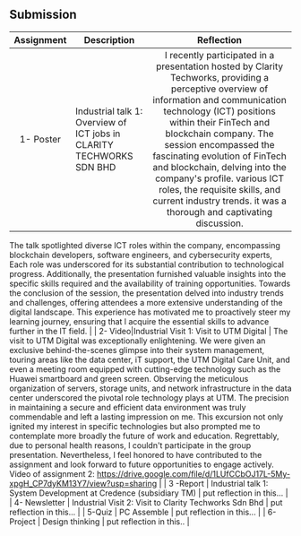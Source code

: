 ## Submission
| Assignment | Description  | Reflection |
| :-----: |  ------ | :-----: | 
| 1- Poster | Industrial talk 1: Overview of ICT jobs in CLARITY TECHWORKS SDN BHD | I recently participated in a presentation hosted by Clarity Techworks, providing a perceptive overview of information and communication technology (ICT) positions within their FinTech and blockchain company. The session encompassed the fascinating evolution of FinTech and blockchain, delving into the company's profile. various lCT roles, the requisite skills, and current industry trends. it was a thorough and captivating discussion.
The talk spotlighted diverse lCT roles within the company, encompassing blockchain developers, software engineers, and cybersecurity experts, Each role was underscored for its substantial contribution to technological progress. Additionally, the presentation furnished valuable insights into the specific skills required and the availability of training opportunities.
Towards the conclusion of the session, the presentation delved into industry trends and challenges, offering attendees a more extensive understanding of the digital landscape. This experience has motivated me to proactively steer my learning journey, ensuring that l acquire the essential skills to advance further in the lT field. | 
| 2- Video|Industrial Visit 1: Visit to UTM Digital |  The visit to UTM Digital was exceptionally enlightening. We were given an exclusive behind-the-scenes glimpse into their system management, touring areas like the data center, iT support, the UTM Digital Care Unit, and even a meeting room equipped with cutting-edge technology such as the Huawei smartboard and green screen. Observing the meticulous organization of servers, storage units, and network infrastructure in the data center underscored the pivotal role technology plays at UTM. The precision in maintaining a secure and efficient data environment was truly commendable and left a lasting impression on me. This excursion not only ignited my interest in specific technologies but also prompted me to contemplate more broadly the future of work and education.
Regrettably, due to personal health reasons, l couldn't participate in the group presentation. Nevertheless, l feel honored to have contributed to the assignment and look forward to future opportunities to engage actively. Video of assignment 2: https://drive.google.com/file/d/1LUfCCbOJ17L-5My-xpgH_CP7dyKM13Y7/view?usp=sharing              | 
| 3 -Report | Industrial talk 1: System Development at Credence (subsidiary TM) |  put reflection in this... | 
| 4- Newsletter | Industrial Visit 2: Visit to Clarity Techworks  Sdn Bhd | put reflection in this... |
| 5-Quiz | PC Assemble | put reflection in this... |
| 6-Project | Design thinking |    put reflection in this..                                      |
